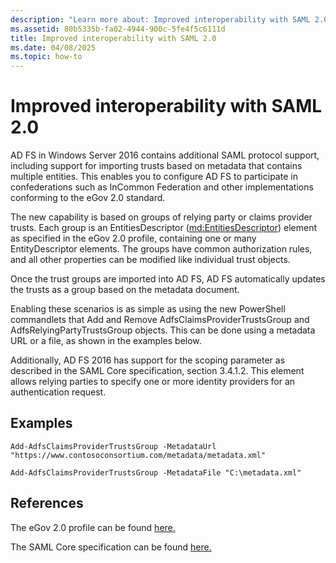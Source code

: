 ```yaml
---
description: "Learn more about: Improved interoperability with SAML 2.0"
ms.assetid: 80b5335b-fa02-4944-900c-5fe4f5c6111d
title: Improved interoperability with SAML 2.0
ms.date: 04/08/2025
ms.topic: how-to
---
```

# Improved interoperability with SAML 2.0




AD FS in Windows Server 2016 contains additional SAML protocol support, including support for importing trusts based on metadata that contains multiple entities.  This enables you to configure AD FS to participate in confederations such as InCommon Federation and other implementations conforming to the eGov 2.0 standard.

The new capability is based on groups of relying party or claims provider trusts. Each group is an EntitiesDescriptor (<md:EntitiesDescriptor>) element as specified in the eGov 2.0 profile, containing one or many EntityDescriptor elements.  The groups have common authorization rules, and all other properties can be modified like individual trust objects.

Once the trust groups are imported into AD FS, AD FS automatically updates the trusts as a group based on the metadata document.

Enabling these scenarios is as simple as using the new PowerShell commandlets that Add and Remove AdfsClaimsProviderTrustsGroup and AdfsRelyingPartyTrustsGroup objects. This can be done using a metadata URL or a file, as shown in the examples below.

Additionally, AD FS 2016 has support for the scoping parameter as described in the SAML Core specification, section 3.4.1.2. This element allows relying parties to specify one or more identity providers for an authentication request.

## Examples

```
Add-AdfsClaimsProviderTrustsGroup -MetadataUrl "https://www.contosoconsortium.com/metadata/metadata.xml"
```



```
Add-AdfsClaimsProviderTrustsGroup -MetadataFile "C:\metadata.xml"
```

## References

The eGov 2.0 profile can be found [here.](https://kantarainitiative.org/confluence/download/attachments/60817482/kantara-report-egov-saml2-profile-2.0.pdf?version=1&modificationDate=1345580916000&api=v2)

The SAML Core specification can be found [here.](https://docs.oasis-open.org/security/saml/v2.0/saml-core-2.0-os.pdf)


